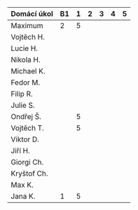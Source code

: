 | Domácí úkol | B1 | 1 | 2 | 3 | 4 | 5 |
|-------------|----|---|---|---|---|---|
| Maximum     | 2  | 5 |   |   |   |   |
| Vojtěch H.  |    |   |   |   |   |   |
| Lucie H.    |    |   |   |   |   |   |
| Nikola H.   |    |   |   |   |   |   |
| Michael K.  |    |   |   |   |   |   |
| Fedor M.    |    |   |   |   |   |   |
| Filip R.    |    |   |   |   |   |   |
| Julie S.    |    |   |   |   |   |   |
| Ondřej Š.   |    | 5 |   |   |   |   |
| Vojtěch T.  |    | 5 |   |   |   |   |
| Viktor D.   |    |   |   |   |   |   |
| Jiří H.     |    |   |   |   |   |   |
| Giorgi Ch.  |    |   |   |   |   |   |
| Kryštof Ch. |    |   |   |   |   |   |
| Max K.      |    |   |   |   |   |   |
| Jana K.     | 1  | 5 |   |   |   |   |
